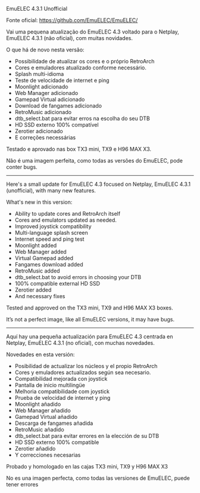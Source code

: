 
EmuELEC 4.3.1 Unofficial

Fonte oficial: https://github.com/EmuELEC/EmuELEC/

Vai uma pequena atualização do EmuELEC 4.3 voltado para o Netplay, EmuELEC 4.3.1 (não oficial), com muitas novidades.

O que há de novo nesta versão:

- Possibilidade de atualizar os cores e o próprio RetroArch
- Cores e emuladores atualizado conforme necessário.
- Splash multi-idioma
- Teste de velocidade de internet e ping
- Moonlight adicionado
- Web Manager adicionado
- Gamepad Virtual adicionado
- Download de fangames adicionado
- RetroMusic adicionado
- dtb_select.bat para evitar erros na escolha do seu DTB
- HD SSD externo 100% compatível
- Zerotier adicionado
- E correções necessárias

Testado e aprovado nas box TX3 mini, TX9 e  H96 MAX X3.

Não é uma imagem perfeita, como todas as versões do EmuELEC, pode conter bugs.

------------------------------------------------------------------------------

Here's a small update for EmuELEC 4.3 focused on Netplay, EmuELEC 4.3.1 (unofficial), with many new features.

What's new in this version:

- Ability to update cores and RetroArch itself
- Cores and emulators updated as needed.
- Improved joystick compatibility
- Multi-language splash screen
- Internet speed and ping test
- Moonlight added
- Web Manager added
- Virtual Gamepad added
- Fangames download added
- RetroMusic added
- dtb_select.bat to avoid errors in choosing your DTB
- 100% compatible external HD SSD
- Zerotier added
- And necessary fixes

Tested and approved on the TX3 mini, TX9 and H96 MAX X3 boxes.

It’s not a perfect image, like all EmuELEC versions, it may have bugs.

------------------------------------------------------------------------------

Aquí hay una pequeña actualización para EmuELEC 4.3 centrada en Netplay, EmuELEC 4.3.1 (no oficial), con muchas novedades.

Novedades en esta versión:

- Posibilidad de actualizar los núcleos y el propio RetroArch
- Cores y emuladores actualizados según sea necesario.
- Compatibilidad mejorada con joystick
- Pantalla de inicio multilingüe
- Melhoria compatibilidade com joystick
- Prueba de velocidad de internet y ping
- Moonlight añadido
- Web Manager añadido
- Gamepad Virtual añadido
- Descarga de fangames añadida
- RetroMusic añadido
- dtb_select.bat para evitar errores en la elección de su DTB
- HD SSD externo 100% compatible
- Zerotier añadido
- Y correcciones necesarias

Probado y homologado en las cajas TX3 mini, TX9 y H96 MAX X3

No es una imagen perfecta, como todas las versiones de EmuELEC, puede tener errores
